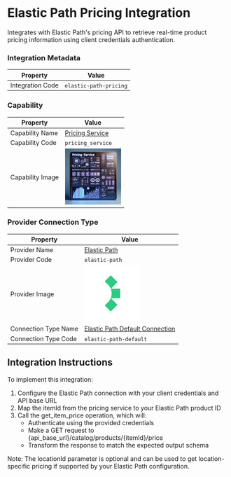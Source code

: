 # Elastic Path Pricing Integration
Integrates with Elastic Path's pricing API to retrieve real-time product pricing information using client credentials authentication.

### Integration Metadata
| Property | Value |
|----------|------|
| Integration Code | `elastic-path-pricing` |

### Capability
| Property | Value |
|----------|------|
| Capability Name | [Pricing Service](../../capability/pricing_service) |
| Capability Code | `pricing_service` |
| Capability Image | ![Pricing Service Capability Square Image](../../capability/pricing_service/images/pricing_service_square.png) |

### Provider Connection Type
| Property | Value |
|----------|------|
| Provider Name | [Elastic Path](../../provider/elastic-path) |
| Provider Code | `elastic-path` |
| Provider Image | ![Elastic Path Provider Square Image](../../provider/elastic-path/images/elastic-path_square.png) |
| Connection Type Name | [Elastic Path Default Connection](../../provider/elastic-path#elastic-path-default) |
| Connection Type Code | `elastic-path-default` |

## Integration Instructions
To implement this integration:

1. Configure the Elastic Path connection with your client credentials and API base URL
2. Map the itemId from the pricing service to your Elastic Path product ID
3. Call the get_item_price operation, which will:
   - Authenticate using the provided credentials
   - Make a GET request to {api_base_url}/catalog/products/{itemId}/price
   - Transform the response to match the expected output schema

Note: The locationId parameter is optional and can be used to get location-specific pricing if supported by your Elastic Path configuration.